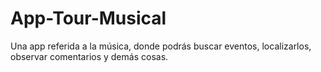 # App-Tour-Musical
Una app referida a la música, donde podrás buscar eventos, localizarlos, observar comentarios y demás cosas.
